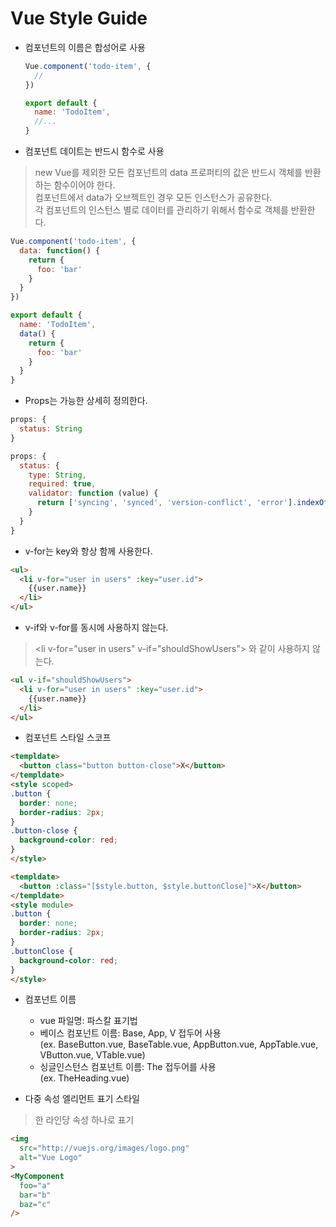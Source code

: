 # Vue Style Guide
+ 컴포넌트의 이름은 합성어로 사용
  ```js
  Vue.component('todo-item', {
    //
  })
  ```
  ```js
  export default {
    name: 'TodoItem',
    //...
  }
  ```

+ 컴포넌트 데이트는 반드시 함수로 사용
> new Vue를 제외한 모든 컴포넌트의 data 프로퍼티의 값은 반드시 객체를 반환하는 함수이어야 한다.  
> 컴포넌트에서 data가 오브젝트인 경우 모든 인스턴스가 공유한다.  
> 각 컴포넌트의 인스턴스 별로 데이터를 관리하기 위해서 함수로 객체를 반환한다.
  ```js
  Vue.component('todo-item', {
    data: function() {
      return {
        foo: 'bar'
      }
    }
  })
  ```
  ```js
  export default {
    name: 'TodoItem',
    data() {
      return {
        foo: 'bar'
      }
    }
  }
  ```

+ Props는 가능한 상세히 정의한다.
```js
props: {
  status: String
}
```
```js
props: {
  status: {
    type: String,
    required: true,
    validator: function (value) {
      return ['syncing', 'synced', 'version-conflict', 'error'].indexOf(value) !== -1
    }
  }
}
```

+ v-for는 key와 항상 함께 사용한다.
```html
<ul>
  <li v-for="user in users" :key="user.id">
    {{user.name}}
  </li>
</ul>
```

+ v-if와 v-for를 동시에 사용하지 않는다.
> &lt;li v-for="user in users" v-if="shouldShowUsers"> 와 같이 사용하지 않는다.
```html
<ul v-if="shouldShowUsers">
  <li v-for="user in users" :key="user.id">
    {{user.name}}
  </li>
</ul>
```

+ 컴포넌트 스타일 스코프
```html
<templdate>
  <button class="button button-close">X</button>
</templdate>
<style scoped>
.button {
  border: none;
  border-radius: 2px;
}
.button-close {
  background-color: red;
}
</style>
```

```html
<templdate>
  <button :class="[$style.button, $style.buttonClose]">X</button>
</templdate>
<style module>
.button {
  border: none;
  border-radius: 2px;
}
.buttonClose {
  background-color: red;
}
</style>
```

+ 컴포넌트 이름 
  * vue 파일명: 파스칼 표기법
  * 베이스 컴포넌트 이름: Base, App, V 접두어 사용  
    (ex. BaseButton.vue, BaseTable.vue, AppButton.vue, AppTable.vue, VButton.vue, VTable.vue)
  * 싱글인스턴스 컴포넌트 이름: The 접두어를 사용  
    (ex. TheHeading.vue)

+ 다중 속성 엘리먼트 표기 스타일
> 한 라인당 속성 하나로 표기
```html
<img
  src="http://vuejs.org/images/logo.png"
  alt="Vue Logo"
>
<MyComponent
  foo="a"
  bar="b"
  baz="c"
/>
```
